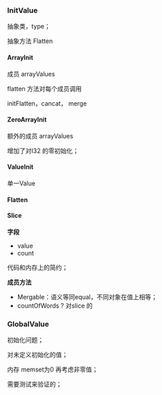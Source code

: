 ### InitValue

抽象类，type；

抽象方法 Flatten

#### ArrayInit

成员 arrayValues

flatten 方法对每个成员调用

initFlatten，cancat， merge

#### ZeroArrayInit

额外的成员 arrayValues

增加了对I32 的零初始化；

#### ValueInit

单一Value



#### Flatten



#### Slice

**字段**

- value
- count

代码和内存上的简约；



**成员方法**

- Mergable：语义等同equal，不同对象在值上相等；
- countOfWords ? 对slice 的





### GlobalValue

初始化问题；

对未定义初始化的值；



内存 memset为0 再考虑非零值；



需要测试来验证的；

